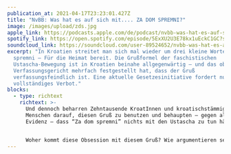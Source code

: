 ```yaml
---
publication_at: 2021-04-17T23:23:01.427Z
title: "NvBB: Was hat es auf sich mit.... ZA DOM SPREMNI?"
image: /images/upload/zds.jpg
apple_link: https://podcasts.apple.com/de/podcast/nvbb-was-hat-es-auf-sich-mit-za-dom-spremni/id1170436903?i=1000517647191
spotify_link: https://open.spotify.com/episode/5ExXU2U3E78kx1uEckC1GC?si=PMthTIK8SeaQ64fvjg8d8w
soundcloud_link: https://soundcloud.com/user-89524652/nvbb-was-hat-es-auf-sich-mit-za-dom-spremni
excerpt: "In Kroatien streitet man sich mal wieder um drei kleine Worte: Za dom
  spremni – Für die Heimat bereit. Die Grußformel der faschistischen
  Ustascha-Bewegung ist in Kroatien beinahe allgegenwärtig – und das obwohl das
  Verfassungsgericht mehrfach festgestellt hat, dass der Gruß
  verfassungsfeindlich ist. Eine aktuelle Gesetzesinitiative fordert nun sein
  vollständiges Verbot."
blocks:
  - type: richtext
    richtext: >-
      Und dennoch beharren Zehntausende KroatInnen und kroatischstämmige
      Menschen darauf, diesen Gruß zu benutzen und behaupten – gegen alle
      Evidenz – dass “Za dom spremni” nichts mit den Ustascha zu tun hätte.


      Woher kommt diese Obsession mit diesem Gruß? Wie argumentieren seine Verteidiger? Und warum ist er nicht längst verboten? Diese und weitere Fragen versucht Danijel in dieser Ausgabe von “Was hat es auf sich mit…” zu erläutern.
---
```

